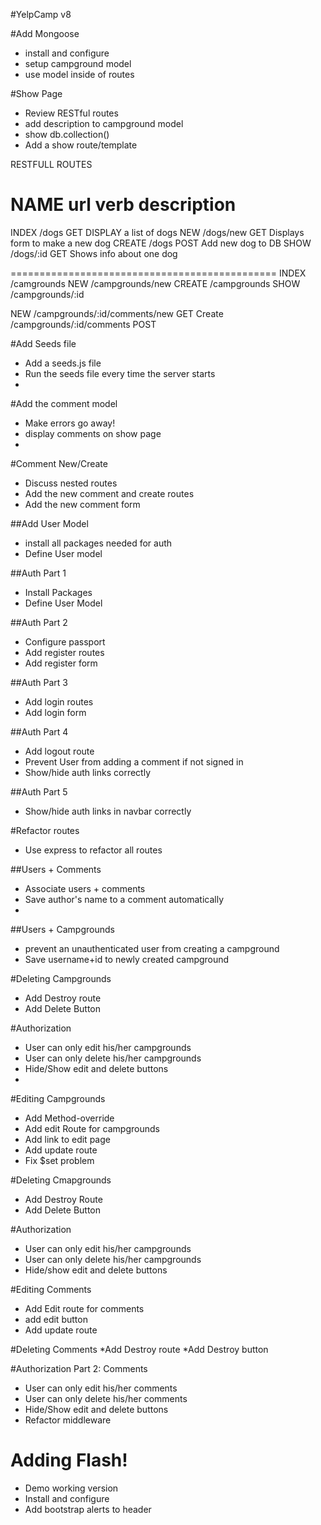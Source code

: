 #YelpCamp v8

#Add Mongoose
* install and configure
* setup campground model
* use model inside of routes

#Show Page
* Review RESTful routes 
* add description to campground model
* show db.collection()
* Add a show route/template


RESTFULL ROUTES

NAME      url       verb  description
==============================================
INDEX     /dogs     GET   DISPLAY a list of dogs
NEW       /dogs/new GET   Displays form to make a new dog
CREATE    /dogs     POST  Add new dog to DB
SHOW      /dogs/:id GET   Shows info about one dog

==============================================
INDEX   /camgrounds
NEW     /campgrounds/new
CREATE  /campgrounds
SHOW    /campgrounds/:id

NEW     /campgrounds/:id/comments/new   GET
Create  /campgrounds/:id/comments       POST


#Add Seeds file
* Add a seeds.js file
* Run the seeds file every time the server starts
* 
#Add the comment model
* Make errors go away!
* display comments on show page
* 
#Comment New/Create
* Discuss nested routes
* Add the new comment and create routes 
* Add the new comment form

##Add User Model
* install all packages needed for auth
* Define User model

##Auth Part 1
* Install Packages
* Define User Model

##Auth Part 2
* Configure passport
* Add register routes
* Add register form

##Auth Part 3
* Add login routes
* Add login form

##Auth Part 4
* Add logout route
* Prevent User from adding a comment if not signed in
* Show/hide auth links correctly

##Auth Part 5
* Show/hide auth links in navbar correctly

#Refactor routes
* Use express to refactor all routes

##Users + Comments
* Associate users + comments
* Save author's name to a comment automatically
* 
##Users + Campgrounds
* prevent an unauthenticated user from creating a campground
* Save username+id to newly created campground

#Deleting Campgrounds
* Add Destroy route
* Add Delete Button

#Authorization
* User can only edit his/her campgrounds
* User can only delete his/her campgrounds
* Hide/Show edit and delete buttons
* 
#Editing Campgrounds
* Add Method-override
* Add edit Route for campgrounds
* Add link to edit page
* Add update route 
* Fix $set problem

#Deleting Cmapgrounds
* Add Destroy Route
* Add Delete Button

#Authorization
* User can only edit his/her campgrounds
* User can only delete his/her campgrounds
* Hide/show edit and delete buttons

#Editing Comments
* Add Edit route for comments
* add edit button 
* Add update route

#Deleting Comments
*Add Destroy route
*Add Destroy button

#Authorization Part 2: Comments
* User can only edit his/her comments
* User can only delete his/her comments
* Hide/Show edit and delete buttons
* Refactor middleware

# Adding Flash!
* Demo working version
* Install and configure
* Add bootstrap alerts to header